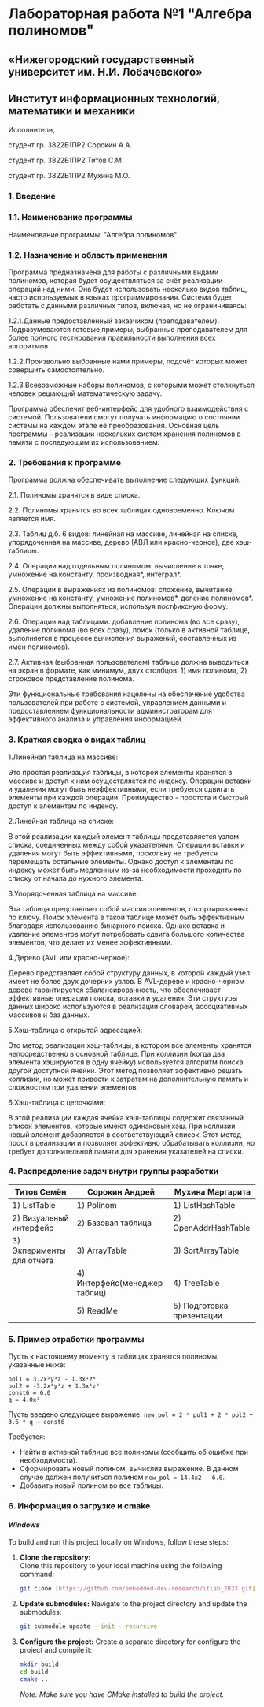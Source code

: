 # **Лабораторная работа №1 "Алгебра полиномов"**

## **«Нижегородский государственный университет им. Н.И. Лобачевского»**

## **Институт информационных технологий, математики и механики**

Исполнители,

студент гр. 3822Б1ПР2 Сорокин А.А.

студент гр. 3822Б1ПР2 Титов С.М.

студент гр. 3822Б1ПР2 Мухина М.О.

### 1\. Введение

### 1.1. Наименование программы

Наименование программы: "Алгебра полиномов"

### 1.2. Назначение и область применения

Программа предназначена для работы с различными видами полиномов, которая будет осуществляться за счёт реализации операций над ними. Она будет использовать несколько видов таблиц, часто используемых в языках программирования. Система будет работать с данными различных типов, включая, но не ограничиваясь:

1.2.1.Данные предоставленный заказчиком (преподавателем). Подразумеваются готовые примеры, выбранные преподавателем для более полного тестирования правильности выполнения всех алгоритмов

1.2.2.Произвольно выбранные нами примеры, подсчёт которых может совершить самостоятельно.

1.2.3.Всевозможные наборы полиномов, с которыми может столкнуться человек решающий математическую задачу.

Программа обеспечит веб-интерфейс для удобного взаимодействия с системой. Пользователи смогут получать информацию о состоянии системы на каждом этапе её преобразования. Основная цель программы – реализации нескольких систем хранения полиномов в памяти с последующим их использованием.

### 2\. Требования к программе

Программа должна обеспечивать выполнение следующих функций:

2.1. Полиномы хранятся в виде списка.

2.2. Полиномы хранятся во всех таблицах одновременно. Ключом является имя.

2.3. Таблиц д.б. 6 видов: линейная на массиве, линейная на списке, упорядоченная на массиве, дерево (АВЛ или красно-черное), две хэш-таблицы.

2.4. Операции над отдельным полиномом: вычисление в точке, умножение на константу, производная\*, интеграл\*.

2.5. Операции в выражениях из полиномов: сложение, вычитание, умножение на константу, умножение полиномов\*, деление полиномов\*. Операции должны выполняться, используя постфиксную форму.

2.6. Операции над таблицами: добавление полинома (во все сразу), удаление полинома (во всех сразу), поиск (только в активной таблице, выполняется в процессе вычисления выражений, составленных из имен полиномов).

2.7. Активная (выбранная пользователем) таблица должна выводиться на экран в формате, как минимум, двух столбцов: 1) имя полинома, 2) строковое представление полинома.

Эти функциональные требования нацелены на обеспечение удобства пользователей при работе с системой, управлением данными и предоставлением функциональности администраторам для эффективного анализа и управления информацией.

### 3\. Краткая сводка о видах таблиц

1\.Линейная таблица на массиве:

Это простая реализация таблицы, в которой элементы хранятся в массиве и доступ к ним осуществляется по индексу.
Операции вставки и удаления могут быть неэффективными, если требуется сдвигать элементы при каждой операции.
Преимущество - простота и быстрый доступ к элементам по индексу.

2\.Линейная таблица на списке:

В этой реализации каждый элемент таблицы представляется узлом списка, соединенных между собой указателями.
Операции вставки и удаления могут быть эффективными, поскольку не требуется перемещать остальные элементы.
Однако доступ к элементам по индексу может быть медленным из-за необходимости проходить по списку от начала до нужного элемента.

3\.Упорядоченная таблица на массиве:

Эта таблица представляет собой массив элементов, отсортированных по ключу.
Поиск элемента в такой таблице может быть эффективным благодаря использованию бинарного поиска.
Однако вставка и удаление элементов могут потребовать сдвига большого количества элементов, что делает их менее эффективными.

4\.Дерево (AVL или красно-черное):

Дерево представляет собой структуру данных, в которой каждый узел имеет не более двух дочерних узлов.
В AVL-дереве и красно-черном дереве гарантируется сбалансированность, что обеспечивает эффективные операции поиска, вставки и удаления.
Эти структуры данных широко используются в реализации словарей, ассоциативных массивов и баз данных.

5\.Хэш-таблица с открытой адресацией:

Это метод реализации хэш-таблицы, в котором все элементы хранятся непосредственно в основной таблице.
При коллизии (когда два элемента хэшируются в одну ячейку) используется алгоритм поиска другой доступной ячейки.
Этот метод позволяет эффективно решать коллизии, но может привести к затратам на дополнительную память и сложностям при удалении элементов.

6\.Хэш-таблица с цепочками:

В этой реализации каждая ячейка хэш-таблицы содержит связанный список элементов, которые имеют одинаковый хэш.
При коллизии новый элемент добавляется в соответствующий список.
Этот метод прост в реализации и позволяет эффективно обрабатывать коллизии, но требует дополнительной памяти для хранения указателей на списки.

### 4\. Распределение задач внутри группы разработки

| Титов Семён                | Сорокин Андрей                | Мухина Маргарита          |                           
| -------------------------  | ----------------------------- | ------------------------- |
| 1) ListTable		           | 1) Polinom                    | 1) ListHashTable          |
| 2) Визуальный интерфейс    | 2) Базовая таблица	           | 2) OpenAddrHashTable	     |
| 3) Экперименты для отчета  | 3) ArrayTable                 | 3) SortArrayTable         |
|                            | 4) Интерфейс(менеджер таблиц) | 4) TreeTable              |
|                            | 5) ReadMe                     | 5) Подготовка презентации |

### 5\. Пример отработки программы

Пусть к настоящему моменту в таблицах хранятся полиномы, указанные ниже: 

```
pol1 = 3.2x²y³z - 1.3x¹z⁴  
pol2 = -3.2x²y³z + 1.3x¹z⁴  
const6 = 6.0  
q = 4.0x²
```


Пусть введено следующее выражение: `new_pol = 2 * pol1 + 2 * pol2 + 3.6 * q – const6`

Требуется:

- Найти в активной таблице все полиномы (сообщить об ошибке при необходимости).
- Сформировать новый полином, вычислив выражение. В данном случае должен получиться полином `new_pol = 14.4x2 – 6.0`.
- Добавить новый полином во все таблицы.

### 6\. Информация о загрузке и cmake

#### *Windows*
To build and run this project locally on Windows, follow these steps:

1. **Clone the repository:**  
   Clone this repository to your local machine using the following command:
   ```bash
   git clone [https://github.com/embedded-dev-research/itlab_2023.git](https://github.com/Algorithms-and-data-structures-Labs/Lab_1.git)
   ```
2. **Update submodules:**
   Navigate to the project directory and update the submodules:
   ```bash
   git submodule update --init --recursive
3. **Configure the project:**
   Create a separate directory for configure the project and compile it:
   ```bash
   mkdir build
   cd build
   cmake ..
    ```
    *Note: Make sure you have CMake installed to build the project.*
   
